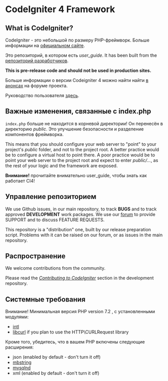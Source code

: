 # CodeIgniter 4 Framework

## What is CodeIgniter?

CodeIgniter - это небольшой по размеру PHP-фреймворк. 
Больше информации на [официальном сайте](http://codeigniter.com).

Это репозиторий, в котором есть *user_guide*. It has been built from the 
[репозиторий разработчиков](https://github.com/codeigniter4/CodeIgniter4).

**This is pre-release code and should not be used in production sites.**

Больше информации о версии Codeigniter 4 можно найти найти  [в анонсах](http://forum.codeigniter.com/thread-62615.html) на форуме проекта.

Руководство пользователя
[здесь](https://codeigniter4.github.io/userguide/). 


## Важные изменения, связанные с index.php

`index.php` больше не находится в корневой директории! Он перенесён в директорию *public*. Это улучшение безопасности и разделение компонентов фреймворка.

This means that you should configure your web server to "point" to your project's *public* folder, and
not to the project root. A better practice would be to configure a virtual host to point there. A poor practice would be to point your web server to the project root and expect to enter *public/...*, as the rest of your logic and the framework are exposed.

**Внимание!** прочитайте внимательно user_guide, чтобы знать как работает CI4!

## Управление репозиторием

We use Github issues, in our main repository, to track **BUGS** and to track approved **DEVELOPMENT** work packages.
We use our [forum](http://forum.codeigniter.com) to provide SUPPORT and to discuss
FEATURE REQUESTS.

This repository is a "distribution" one, built by our release preparation script. 
Problems with it can be raised on our forum, or as issues in the main repository.

## Распространение

We welcome contributions from the community.

Please read the [*Contributing to CodeIgniter*](https://github.com/codeigniter4/CodeIgniter4/blob/develop/contributing.md) section in the development repository.

## Системные требования

Внимание! Минимальная версия PHP version 7.2 , с установленными модулями: 

- [intl](http://php.net/manual/en/intl.requirements.php)
- [libcurl](http://php.net/manual/en/curl.requirements.php) if you plan to use the HTTP\CURLRequest library

Кроме того, убедитесь, что в вашем PHP включены следующие расширения:

- json (enabled by default - don't turn it off)
- [mbstring](http://php.net/manual/en/mbstring.installation.php)
- [mysqlnd](http://php.net/manual/en/mysqlnd.install.php)
- xml (enabled by default - don't turn it off)
